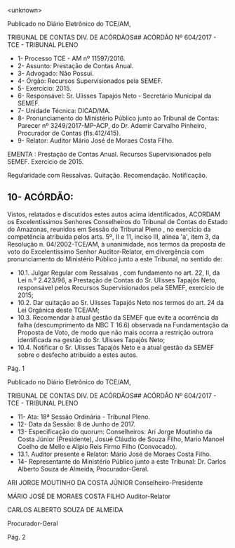 &lt;unknown&gt;

Publicado  no  Diário Eletrônico do TCE/AM,

TRIBUNAL DE CONTAS DIV. DE  ACÓRDÃOS## ACÓRDÃO Nº 604/2017 - TCE - TRIBUNAL PLENO

- 1- Processo TCE - AM nº 11597/2016.
- 2- Assunto: Prestação de Contas Anual.
- 3- Advogado: Não Possui.
- 4- Órgão: Recursos Supervisionados pela SEMEF.
- 5- Exercício: 2015.
- 6- Responsável: Sr. Ulisses Tapajós Neto - Secretário Municipal da SEMEF.
- 7- Unidade Técnica: DICAD/MA.
- 8- Pronunciamento  do Ministério  Público  junto  ao Tribunal  de Contas: Parecer  nº 3249/2017-MP-ACP, do Dr. Ademir Carvalho Pinheiro, Procurador de Contas (fls.412/415).
- 9- Relator: Auditor Mário José de Moraes Costa Filho.

EMENTA : Prestação  de  Contas  Anual.  Recursos Supervisionados pela SEMEF. Exercício de 2015.

Regularidade com Ressalvas. Quitação. Recomendação. Notificação.

## 10-  ACÓRDÃO:

Vistos, relatados e discutidos estes autos acima identificados, ACORDAM os Excelentíssimos Senhores Conselheiros do Tribunal de Contas do Estado do Amazonas, reunidos em Sessão do Tribunal Pleno , no exercício da competência atribuída pelos arts. 5º, II e 11, inciso III, alínea 'a', item 3, da Resolução n. 04/2002-TCE/AM, à unanimidade, nos termos da proposta de voto do Excelentíssimo Senhor Auditor-Relator, em divergência com pronunciamento do Ministério Público junto a este Tribunal, no sentido de:

- 10.1. Julgar Regular com Ressalvas , com fundamento no art. 22, II, da Lei n.º  2.423/96,  a  Prestação  de  Contas  do  Sr.  Ulisses  Tapajós  Neto, responsável pelos Recursos Supervisionados pela SEMEF, exercício de 2015;
- 10.2. Dar quitação ao Sr. Ulisses Tapajós Neto nos termos do art. 24 da Lei Orgânica deste TCE/AM;
- 10.3. Recomendar à atual gestão da SEMEF que evite a ocorrência da falha (descumprimento  da  NBC  T  16.6) observada  na  Fundamentação  da Proposta  de  Voto,  de  modo  que  não  mais  ocorra  a  restrição  outrora identificada na gestão do Sr. Ulisses Tapajós Neto;
- 10.4. Notificar o Sr. Ulisses Tapajós Neto e a atual gestão da SEMEF sobre o desfecho atribuído a estes autos.

Pág. 1

Publicado  no  Diário Eletrônico do TCE/AM,

TRIBUNAL DE CONTAS DIV. DE  ACÓRDÃOS## ACÓRDÃO Nº 604/2017 - TCE - TRIBUNAL PLENO

- 11- Ata: 18ª Sessão Ordinária - Tribunal Pleno.
- 12- Data da Sessão: 8 de Junho de 2017.
- 13-  Especificação  do  quorum: Conselheiros: Ari Jorge  Moutinho  da  Costa  Júnior (Presidente), Josué Cláudio de Souza Filho, Mario Manoel Coelho de Mello e Alípio Reis Firmo Filho (Convocado).
- 13.1. Auditor presente e Relator: Mário José de Moraes Costa Filho.
- 14-  Representante  do  Ministério  Público  junto  a  este Tribunal: Dr. Carlos  Alberto Souza de Almeida, Procurador-Geral.

ARI JORGE MOUTINHO DA COSTA JÚNIOR Conselheiro-Presidente

MÁRIO JOSÉ DE MORAES COSTA FILHO Auditor-Relator

CARLOS ALBERTO SOUZA DE ALMEIDA

Procurador-Geral

Pág. 2